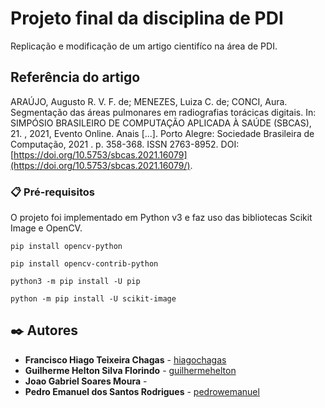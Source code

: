 # Projeto final da disciplina de PDI

Replicação e modificação de um artigo cientifíco na área de PDI.

## Referência do artigo

ARAÚJO, Augusto R. V. F. de; MENEZES, Luiza C. de; CONCI, Aura. Segmentação das áreas pulmonares em radiografias torácicas digitais. In: SIMPÓSIO BRASILEIRO DE COMPUTAÇÃO APLICADA À SAÚDE (SBCAS), 21. , 2021, Evento Online. Anais [...]. Porto Alegre: Sociedade Brasileira de Computação, 2021 . p. 358-368. ISSN 2763-8952. DOI: [https://doi.org/10.5753/sbcas.2021.16079](https://doi.org/10.5753/sbcas.2021.16079/).

### 📋 Pré-requisitos

O projeto foi implementado em Python v3 e faz uso das bibliotecas Scikit Image e OpenCV.

```
pip install opencv-python
```

```
pip install opencv-contrib-python

```

```
python3 -m pip install -U pip

```

```
python -m pip install -U scikit-image

```

## ✒️ Autores

- **Francisco Hiago Teixeira Chagas** - [hiagochagas](https://github.com/hiagochagas)
- **Guilherme Helton Silva Florindo** - [guilhermehelton](https://github.com/guilhermehelton/)
- **Joao Gabriel Soares Moura** -
- **Pedro Emanuel dos Santos Rodrigues** - [pedrowemanuel](https://github.com/pedrowemanuel)
